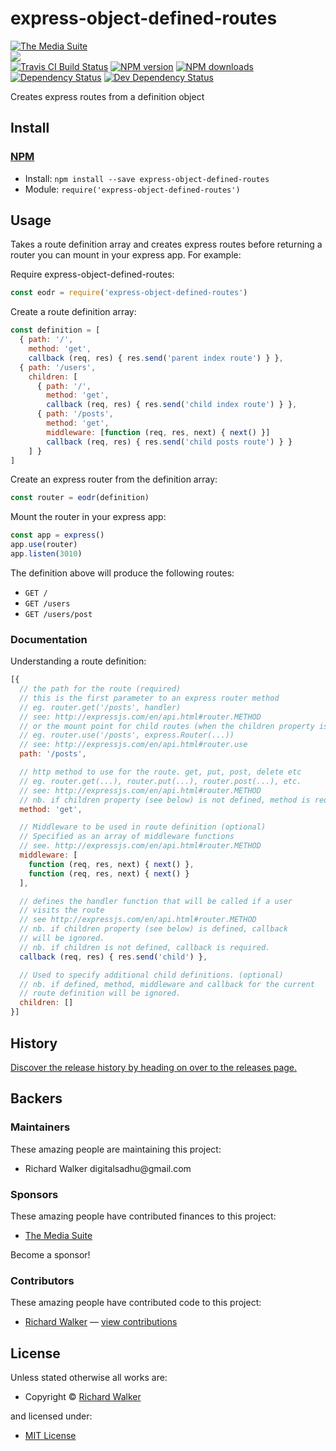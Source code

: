 <!-- TITLE/ -->

<h1>express-object-defined-routes</h1>

<!-- /TITLE -->


<!-- BADGES/ -->

<span class="badge-badge"><a href="https://mediasuite.co.nz" title="The Media Suite"><img src="https://mediasuite.co.nz/ms-badge.png" alt="The Media Suite" /></a></span>
<br class="badge-separator" />
<span class="badge-badge"><a href="https://nodei.co/npm/express-object-defined-routes"><img src="https://nodei.co/npm/express-object-defined-routes.png?downloads=true&stars=true" /></a></span>
<br class="badge-separator" />
<span class="badge-travisci"><a href="http://travis-ci.org/digitalsadhu/express-object-defined-routes" title="Check this project's build status on TravisCI"><img src="https://img.shields.io/travis/digitalsadhu/express-object-defined-routes/master.svg" alt="Travis CI Build Status" /></a></span>
<span class="badge-npmversion"><a href="https://npmjs.org/package/express-object-defined-routes" title="View this project on NPM"><img src="https://img.shields.io/npm/v/express-object-defined-routes.svg" alt="NPM version" /></a></span>
<span class="badge-npmdownloads"><a href="https://npmjs.org/package/express-object-defined-routes" title="View this project on NPM"><img src="https://img.shields.io/npm/dm/express-object-defined-routes.svg" alt="NPM downloads" /></a></span>
<span class="badge-daviddm"><a href="https://david-dm.org/digitalsadhu/express-object-defined-routes" title="View the status of this project's dependencies on DavidDM"><img src="https://img.shields.io/david/digitalsadhu/express-object-defined-routes.svg" alt="Dependency Status" /></a></span>
<span class="badge-daviddmdev"><a href="https://david-dm.org/digitalsadhu/express-object-defined-routes#info=devDependencies" title="View the status of this project's development dependencies on DavidDM"><img src="https://img.shields.io/david/dev/digitalsadhu/express-object-defined-routes.svg" alt="Dev Dependency Status" /></a></span>

<!-- /BADGES -->


<!-- DESCRIPTION/ -->

Creates express routes from a definition object

<!-- /DESCRIPTION -->


<!-- INSTALL/ -->

<h2>Install</h2>

<a href="https://npmjs.com" title="npm is a package manager for javascript"><h3>NPM</h3></a><ul>
<li>Install: <code>npm install --save express-object-defined-routes</code></li>
<li>Module: <code>require('express-object-defined-routes')</code></li></ul>

<!-- /INSTALL -->


## Usage

Takes a route definition array and creates express routes before returning a router you can mount in your express app.
For example:

Require express-object-defined-routes:
```js
const eodr = require('express-object-defined-routes')
```

Create a route definition array:
```js
const definition = [
  { path: '/',
    method: 'get',
    callback (req, res) { res.send('parent index route') } },
  { path: '/users',
    children: [
      { path: '/',
        method: 'get',
        callback (req, res) { res.send('child index route') } },
      { path: '/posts',
        method: 'get',
        middleware: [function (req, res, next) { next() }]
        callback (req, res) { res.send('child posts route') } }
    ] }
]
```

Create an express router from the definition array:
```js
const router = eodr(definition)
```

Mount the router in your express app:
```js
const app = express()
app.use(router)
app.listen(3010)
```

The definition above will produce the following routes:
- `GET /`
- `GET /users`
- `GET /users/post`

### Documentation

Understanding a route definition:
```js
[{
  // the path for the route (required)
  // this is the first parameter to an express router method
  // eg. router.get('/posts', handler)
  // see: http://expressjs.com/en/api.html#router.METHOD
  // or the mount point for child routes (when the children property is defined)
  // eg. router.use('/posts', express.Router(...))
  // see: http://expressjs.com/en/api.html#router.use
  path: '/posts',

  // http method to use for the route. get, put, post, delete etc
  // eg. router.get(...), router.put(...), router.post(...), etc.
  // see: http://expressjs.com/en/api.html#router.METHOD
  // nb. if children property (see below) is not defined, method is required.
  method: 'get',

  // Middleware to be used in route definition (optional)
  // Specified as an array of middleware functions
  // see. http://expressjs.com/en/api.html#router.METHOD
  middleware: [
    function (req, res, next) { next() },
    function (req, res, next) { next() }
  ],

  // defines the handler function that will be called if a user
  // visits the route
  // see http://expressjs.com/en/api.html#router.METHOD
  // nb. if children property (see below) is defined, callback
  // will be ignored.
  // nb. if children is not defined, callback is required.
  callback (req, res) { res.send('child') },

  // Used to specify additional child definitions. (optional)
  // nb. if defined, method, middleware and callback for the current
  // route definition will be ignored.
  children: []
}]
```

<!-- HISTORY/ -->

<h2>History</h2>

<a href="https://github.com/digitalsadhu/express-object-defined-routes/releases">Discover the release history by heading on over to the releases page.</a>

<!-- /HISTORY -->


<!-- BACKERS/ -->

<h2>Backers</h2>

<h3>Maintainers</h3>

These amazing people are maintaining this project:

<ul><li>Richard Walker digitalsadhu@gmail.com</li></ul>

<h3>Sponsors</h3>

These amazing people have contributed finances to this project:

<ul><li><a href="http://mediasuite.co.nz">The Media Suite</a></li></ul>

Become a sponsor!



<h3>Contributors</h3>

These amazing people have contributed code to this project:

<ul><li><a href="http://lovebeer.nz/">Richard Walker</a> — <a href="https://github.com/digitalsadhu/express-object-defined-routes/commits?author=digitalsadhu" title="View the GitHub contributions of Richard Walker on repository digitalsadhu/express-object-defined-routes">view contributions</a></li></ul>



<!-- /BACKERS -->


<!-- LICENSE/ -->

<h2>License</h2>

Unless stated otherwise all works are:

<ul><li>Copyright &copy; <a href="http://lovebeer.nz/">Richard Walker</a></li></ul>

and licensed under:

<ul><li><a href="http://spdx.org/licenses/MIT.html">MIT License</a></li></ul>

<!-- /LICENSE -->
